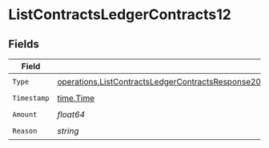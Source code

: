 # ListContractsLedgerContracts12


## Fields

| Field                                                                                                                                                                                                                          | Type                                                                                                                                                                                                                           | Required                                                                                                                                                                                                                       | Description                                                                                                                                                                                                                    |
| ------------------------------------------------------------------------------------------------------------------------------------------------------------------------------------------------------------------------------ | ------------------------------------------------------------------------------------------------------------------------------------------------------------------------------------------------------------------------------ | ------------------------------------------------------------------------------------------------------------------------------------------------------------------------------------------------------------------------------ | ------------------------------------------------------------------------------------------------------------------------------------------------------------------------------------------------------------------------------ |
| `Type`                                                                                                                                                                                                                         | [operations.ListContractsLedgerContractsResponse200ApplicationJSONResponseBodyDataCurrentCommits12Type](../../models/operations/listcontractsledgercontractsresponse200applicationjsonresponsebodydatacurrentcommits12type.md) | :heavy_check_mark:                                                                                                                                                                                                             | N/A                                                                                                                                                                                                                            |
| `Timestamp`                                                                                                                                                                                                                    | [time.Time](https://pkg.go.dev/time#Time)                                                                                                                                                                                      | :heavy_check_mark:                                                                                                                                                                                                             | N/A                                                                                                                                                                                                                            |
| `Amount`                                                                                                                                                                                                                       | *float64*                                                                                                                                                                                                                      | :heavy_check_mark:                                                                                                                                                                                                             | N/A                                                                                                                                                                                                                            |
| `Reason`                                                                                                                                                                                                                       | *string*                                                                                                                                                                                                                       | :heavy_check_mark:                                                                                                                                                                                                             | N/A                                                                                                                                                                                                                            |